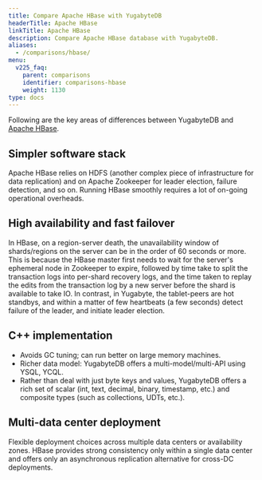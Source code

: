 ```yaml
---
title: Compare Apache HBase with YugabyteDB
headerTitle: Apache HBase
linkTitle: Apache HBase
description: Compare Apache HBase database with YugabyteDB.
aliases:
  - /comparisons/hbase/
menu:
  v225_faq:
    parent: comparisons
    identifier: comparisons-hbase
    weight: 1130
type: docs
---
```


Following are the key areas of differences between YugabyteDB and [Apache HBase](http://hbase.apache.org/).

## Simpler software stack

Apache HBase relies on HDFS (another complex piece of infrastructure for data replication) and on Apache Zookeeper for leader election, failure detection, and so on. Running HBase smoothly requires a lot of on-going operational overheads.

## High availability and fast failover

In HBase, on a region-server death, the unavailability window of shards/regions on the server can be in the order of 60 seconds or more. This is because the HBase master first needs to wait for the server's ephemeral node in Zookeeper to expire, followed by time take to split the transaction logs into per-shard recovery logs, and the time taken to replay the edits from the transaction log by a new server before the shard is available to take IO. In contrast, in Yugabyte, the tablet-peers are hot standbys, and within a matter of few heartbeats (a few seconds) detect failure of the leader, and initiate leader election.

## C++ implementation

- Avoids GC tuning; can run better on large memory machines.
- Richer data model: YugabyteDB offers a multi-model/multi-API using YSQL, YCQL.
- Rather than deal with just byte keys and values, YugabyteDB offers a rich set of scalar (int, text, decimal, binary, timestamp, etc.) and composite types (such as collections, UDTs, etc.).

## Multi-data center deployment

Flexible deployment choices across multiple data centers or availability zones. HBase provides strong consistency only within a single data center and offers only an asynchronous replication alternative for cross-DC deployments.
